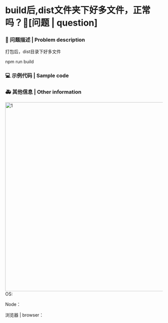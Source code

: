 # build后,dist文件夹下好多文件，正常吗？🧐[问题 | question]

### 🧐 问题描述 | Problem description

打包后，dist目录下好多文件

<!--
详细地描述问题，让大家都能理解
Describe the problem in detail so that everyone can understand it
-->

npm run build

### 💻 示例代码 | Sample code

<!--
一个最小可重现的代码，让开发者可以快速的定位问题
A minimal reproducible code that allows developers to quickly locate problems
-->

### 🚑 其他信息 | Other information

<!--
如截图等其他信息可以贴在这里
Other information such as screenshots can be posted here
-->

<img width="602" alt="1" src="https://github.com/ant-design/ant-design-pro/assets/66874263/581de1db-1529-4ab3-b9e2-70d70038de75">OS:

Node：

浏览器 | browser：
